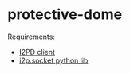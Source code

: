 protective-dome
==========

Requirements:
* <a href="https://i2pd.website/">I2PD client</a><br>
* <a href="https://github.com/majestrate/i2p.socket">i2p.socket python lib</a><br>
